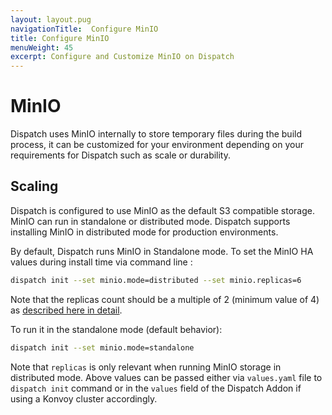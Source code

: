 ```yaml
---
layout: layout.pug
navigationTitle:  Configure MinIO
title: Configure MinIO
menuWeight: 45
excerpt: Configure and Customize MinIO on Dispatch
---
```

# MinIO
Dispatch uses MinIO internally to store temporary files during the build process, it can be customized for your environment depending on your requirements for Dispatch such as scale or durability.

## Scaling

Dispatch is configured to use MinIO as the default S3 compatible storage. MinIO can run in standalone or distributed mode. Dispatch supports installing MinIO in distributed mode for production environments.

By default, Dispatch runs MinIO in Standalone mode. To set the MinIO HA values during install time via command line :

```bash
dispatch init --set minio.mode=distributed --set minio.replicas=6
```

Note that the replicas count should be a multiple of 2 (minimum value of 4) as [described here in detail](https://docs.min.io/docs/distributed-minio-quickstart-guide.html).

To run it in the standalone mode (default behavior):

```bash
dispatch init --set minio.mode=standalone
```

Note that `replicas` is only relevant when running MinIO storage in distributed mode. Above values can be passed either via `values.yaml` file to `dispatch init` command or in the `values` field of the Dispatch Addon if using a Konvoy cluster accordingly.
